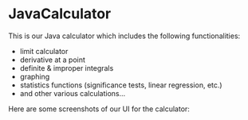 # JavaCalculator

This is our Java calculator which includes the following functionalities: 

- limit calculator
- derivative at a point
- definite & improper integrals
- graphing
- statistics functions (significance tests, linear regression, etc.) 
- and other various calculations... 

Here are some screenshots of our UI for the calculator: 


